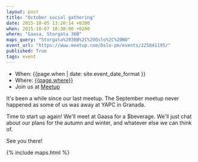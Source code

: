```yaml
---
layout: post
title: "October social gathering"
date: 2015-10-05 13:20:14 +0200
when: 2015-10-07 18:30:00 +0200
where: "Gaasa, Storgata 36B"
maps_query: "Storgata%2036B%2C%20Oslo%2C%20NO"
event_url: "https://www.meetup.com/Oslo-pm/events/225841195/"
published: True
tags: event
---
```


* When: {{page.when | date: site.event_date_format }}
* Where: [{{page.where}}]({{site.maps_url}}{{page.maps_query}})
* Join us at [Meetup]({{page.event_url}})

It&#39;s been a while since our last meetup. The September meetup never happened as some of us was away at YAPC in Granada.

Time to start up again! We&#39;ll meet at Gaasa for a $beverage. We&#39;ll just chat about our plans for the autumn and winter, and whatever else we can think of.

See you there!

{% include maps.html %}